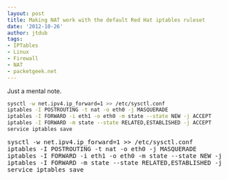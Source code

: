 ```yaml
---
layout: post
title: Making NAT work with the default Red Hat iptables ruleset
date: '2012-10-26'
author: jtdub
tags:
- IPTables
- Linux
- Firewall
- NAT
- packetgeek.net
---
```


Just a mental note.

```bash
sysctl -w net.ipv4.ip_forward=1 >> /etc/sysctl.conf
iptables -I POSTROUTING -t nat -o eth0 -j MASQUERADE
iptables -I FORWARD -i eth1 -o eth0 -m state --state NEW -j ACCEPT
iptables -I FORWARD -m state --state RELATED,ESTABLISHED -j ACCEPT
service iptables save
```

<pre>sysctl -w net.ipv4.ip_forward=1 &gt;&gt; /etc/sysctl.conf<br/>iptables -I POSTROUTING -t nat -o eth0 -j MASQUERADE<br/>iptables -I FORWARD -i eth1 -o eth0 -m state --state NEW -j ACCEPT<br/>iptables -I FORWARD -m state --state RELATED,ESTABLISHED -j ACCEPT<br/>service iptables save<br/></pre>
